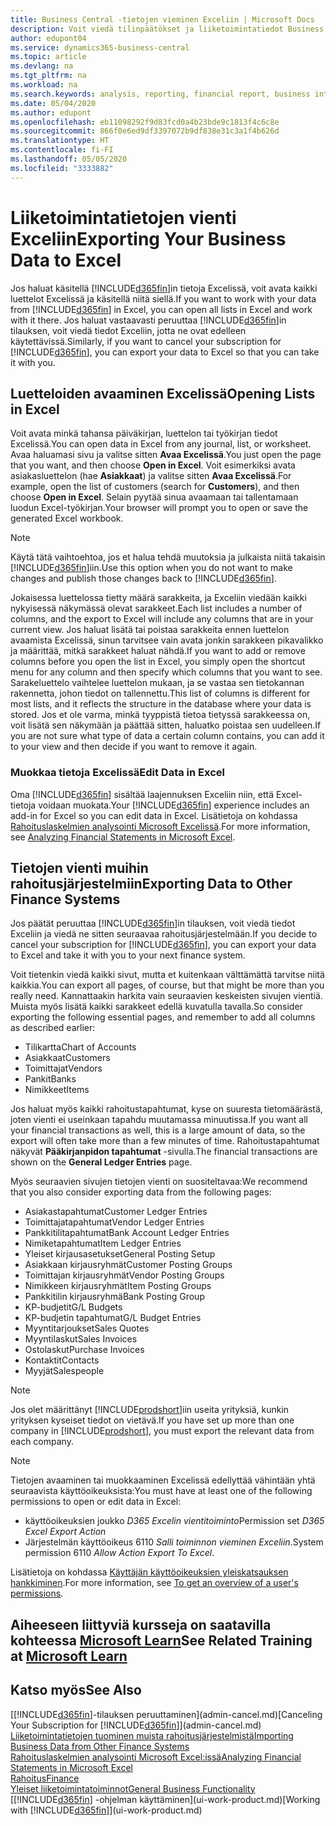 ```yaml
---
title: Business Central -tietojen vieminen Exceliin | Microsoft Docs
description: Voit viedä tilinpäätökset ja liiketoimintatiedot Business Central -sovelluksesta Exceliin tai avata tiedot Excelissä.
author: edupont04
ms.service: dynamics365-business-central
ms.topic: article
ms.devlang: na
ms.tgt_pltfrm: na
ms.workload: na
ms.search.keywords: analysis, reporting, financial report, business intelligence, BI, Excel
ms.date: 05/04/2020
ms.author: edupont
ms.openlocfilehash: eb11098292f9d83fcd0a4b23bde9c1813f4c6c8e
ms.sourcegitcommit: 866f0e6ed9df3397072b9df838e31c3a1f4b626d
ms.translationtype: HT
ms.contentlocale: fi-FI
ms.lasthandoff: 05/05/2020
ms.locfileid: "3333882"
---
```

# <a name="exporting-your-business-data-to-excel"></a><span data-ttu-id="4af3d-103">Liiketoimintatietojen vienti Exceliin</span><span class="sxs-lookup"><span data-stu-id="4af3d-103">Exporting Your Business Data to Excel</span></span>
<span data-ttu-id="4af3d-104">Jos haluat käsitellä [!INCLUDE[d365fin](includes/d365fin_md.md)]in tietoja Excelissä, voit avata kaikki luettelot Excelissä ja käsitellä niitä siellä.</span><span class="sxs-lookup"><span data-stu-id="4af3d-104">If you want to work with your data from [!INCLUDE[d365fin](includes/d365fin_md.md)] in Excel, you can open all lists in Excel and work with it there.</span></span> <span data-ttu-id="4af3d-105">Jos haluat vastaavasti peruuttaa [!INCLUDE[d365fin](includes/d365fin_md.md)]in tilauksen, voit viedä tiedot Exceliin, jotta ne ovat edelleen käytettävissä.</span><span class="sxs-lookup"><span data-stu-id="4af3d-105">Similarly, if you want to cancel your subscription for [!INCLUDE[d365fin](includes/d365fin_md.md)], you can export your data to Excel so that you can take it with you.</span></span>

## <a name="opening-lists-in-excel"></a><span data-ttu-id="4af3d-106">Luetteloiden avaaminen Excelissä</span><span class="sxs-lookup"><span data-stu-id="4af3d-106">Opening Lists in Excel</span></span>
<span data-ttu-id="4af3d-107">Voit avata minkä tahansa päiväkirjan, luettelon tai työkirjan tiedot Excelissä.</span><span class="sxs-lookup"><span data-stu-id="4af3d-107">You can open data in Excel from any journal, list, or worksheet.</span></span> <span data-ttu-id="4af3d-108">Avaa haluamasi sivu ja valitse sitten **Avaa Excelissä**.</span><span class="sxs-lookup"><span data-stu-id="4af3d-108">You just open the page that you want, and then choose **Open in Excel**.</span></span> <span data-ttu-id="4af3d-109">Voit esimerkiksi avata asiakasluettelon (hae **Asiakkaat**) ja valitse sitten **Avaa Excelissä**.</span><span class="sxs-lookup"><span data-stu-id="4af3d-109">For example, open the list of customers (search for **Customers**), and then choose **Open in Excel**.</span></span> <span data-ttu-id="4af3d-110">Selain pyytää sinua avaamaan tai tallentamaan luodun Excel-työkirjan.</span><span class="sxs-lookup"><span data-stu-id="4af3d-110">Your browser will prompt you to open or save the generated Excel workbook.</span></span>  

> [!NOTE]
> <span data-ttu-id="4af3d-111">Käytä tätä vaihtoehtoa, jos et halua tehdä muutoksia ja julkaista niitä takaisin [!INCLUDE[d365fin](includes/d365fin_md.md)]iin.</span><span class="sxs-lookup"><span data-stu-id="4af3d-111">Use this option when you do not want to make changes and publish those changes back to [!INCLUDE[d365fin](includes/d365fin_md.md)].</span></span>  

<span data-ttu-id="4af3d-112">Jokaisessa luettelossa tietty määrä sarakkeita, ja Exceliin viedään kaikki nykyisessä näkymässä olevat sarakkeet.</span><span class="sxs-lookup"><span data-stu-id="4af3d-112">Each list includes a number of columns, and the export to Excel will include any columns that are in your current view.</span></span> <span data-ttu-id="4af3d-113">Jos haluat lisätä tai poistaa sarakkeita ennen luettelon avaamista Excelissä, sinun tarvitsee vain avata jonkin sarakkeen pikavalikko ja määrittää, mitkä sarakkeet haluat nähdä.</span><span class="sxs-lookup"><span data-stu-id="4af3d-113">If you want to add or remove columns before you open the list in Excel, you simply open the shortcut menu for any column and then specify which columns that you want to see.</span></span> <span data-ttu-id="4af3d-114">Sarakeluettelo vaihtelee luettelon mukaan, ja se vastaa sen tietokannan rakennetta, johon tiedot on tallennettu.</span><span class="sxs-lookup"><span data-stu-id="4af3d-114">This list of columns is different for most lists, and it reflects the structure in the database where your data is stored.</span></span> <span data-ttu-id="4af3d-115">Jos et ole varma, minkä tyyppistä tietoa tietyssä sarakkeessa on, voit lisätä sen näkymään ja päättää sitten, haluatko poistaa sen uudelleen.</span><span class="sxs-lookup"><span data-stu-id="4af3d-115">If you are not sure what type of data a certain column contains, you can add it to your view and then decide if you want to remove it again.</span></span>  

### <a name="edit-data-in-excel"></a><span data-ttu-id="4af3d-116">Muokkaa tietoja Excelissä</span><span class="sxs-lookup"><span data-stu-id="4af3d-116">Edit Data in Excel</span></span>
<span data-ttu-id="4af3d-117">Oma [!INCLUDE[d365fin](includes/d365fin_md.md)] sisältää laajennuksen Exceliin niin, että Excel-tietoja voidaan muokata.</span><span class="sxs-lookup"><span data-stu-id="4af3d-117">Your [!INCLUDE[d365fin](includes/d365fin_md.md)] experience includes an add-in for Excel so you can edit data in Excel.</span></span> <span data-ttu-id="4af3d-118">Lisätietoja on kohdassa [Rahoituslaskelmien analysointi Microsoft Excelissä](finance-analyze-excel.md).</span><span class="sxs-lookup"><span data-stu-id="4af3d-118">For more information, see [Analyzing Financial Statements in Microsoft Excel](finance-analyze-excel.md).</span></span>  

## <a name="exporting-data-to-other-finance-systems"></a><span data-ttu-id="4af3d-119">Tietojen vienti muihin rahoitusjärjestelmiin</span><span class="sxs-lookup"><span data-stu-id="4af3d-119">Exporting Data to Other Finance Systems</span></span>
<span data-ttu-id="4af3d-120">Jos päätät peruuttaa [!INCLUDE[d365fin](includes/d365fin_md.md)]in tilauksen, voit viedä tiedot Exceliin ja viedä ne sitten seuraavaa rahoitusjärjestelmään.</span><span class="sxs-lookup"><span data-stu-id="4af3d-120">If you decide to cancel your subscription for [!INCLUDE[d365fin](includes/d365fin_md.md)], you can export your data to Excel and take it with you to your next finance system.</span></span>  

<span data-ttu-id="4af3d-121">Voit tietenkin viedä kaikki sivut, mutta et kuitenkaan välttämättä tarvitse niitä kaikkia.</span><span class="sxs-lookup"><span data-stu-id="4af3d-121">You can export all pages, of course, but that might be more than you really need.</span></span> <span data-ttu-id="4af3d-122">Kannattaakin harkita vain seuraavien keskeisten sivujen vientiä. Muista myös lisätä kaikki sarakkeet edellä kuvatulla tavalla.</span><span class="sxs-lookup"><span data-stu-id="4af3d-122">So consider exporting the following essential pages, and remember to add all columns as described earlier:</span></span>  

* <span data-ttu-id="4af3d-123">Tilikartta</span><span class="sxs-lookup"><span data-stu-id="4af3d-123">Chart of Accounts</span></span>  
* <span data-ttu-id="4af3d-124">Asiakkaat</span><span class="sxs-lookup"><span data-stu-id="4af3d-124">Customers</span></span>  
* <span data-ttu-id="4af3d-125">Toimittajat</span><span class="sxs-lookup"><span data-stu-id="4af3d-125">Vendors</span></span>  
* <span data-ttu-id="4af3d-126">Pankit</span><span class="sxs-lookup"><span data-stu-id="4af3d-126">Banks</span></span>  
* <span data-ttu-id="4af3d-127">Nimikkeet</span><span class="sxs-lookup"><span data-stu-id="4af3d-127">Items</span></span>  

<span data-ttu-id="4af3d-128">Jos haluat myös kaikki rahoitustapahtumat, kyse on suuresta tietomäärästä, joten vienti ei useinkaan tapahdu muutamassa minuutissa.</span><span class="sxs-lookup"><span data-stu-id="4af3d-128">If you want all your financial transactions as well, this is a large amount of data, so the export will often take more than a few minutes of time.</span></span> <span data-ttu-id="4af3d-129">Rahoitustapahtumat näkyvät **Pääkirjanpidon tapahtumat** -sivulla.</span><span class="sxs-lookup"><span data-stu-id="4af3d-129">The financial transactions are shown on the **General Ledger Entries** page.</span></span>  

<span data-ttu-id="4af3d-130">Myös seuraavien sivujen tietojen vienti on suositeltavaa:</span><span class="sxs-lookup"><span data-stu-id="4af3d-130">We recommend that you also consider exporting data from the following pages:</span></span>  

* <span data-ttu-id="4af3d-131">Asiakastapahtumat</span><span class="sxs-lookup"><span data-stu-id="4af3d-131">Customer Ledger Entries</span></span>  
* <span data-ttu-id="4af3d-132">Toimittajatapahtumat</span><span class="sxs-lookup"><span data-stu-id="4af3d-132">Vendor Ledger Entries</span></span>  
* <span data-ttu-id="4af3d-133">Pankkitilitapahtumat</span><span class="sxs-lookup"><span data-stu-id="4af3d-133">Bank Account Ledger Entries</span></span>  
* <span data-ttu-id="4af3d-134">Nimiketapahtumat</span><span class="sxs-lookup"><span data-stu-id="4af3d-134">Item Ledger Entries</span></span>  
* <span data-ttu-id="4af3d-135">Yleiset kirjausasetukset</span><span class="sxs-lookup"><span data-stu-id="4af3d-135">General Posting Setup</span></span>  
* <span data-ttu-id="4af3d-136">Asiakkaan kirjausryhmät</span><span class="sxs-lookup"><span data-stu-id="4af3d-136">Customer Posting Groups</span></span>  
* <span data-ttu-id="4af3d-137">Toimittajan kirjausryhmät</span><span class="sxs-lookup"><span data-stu-id="4af3d-137">Vendor Posting Groups</span></span>  
* <span data-ttu-id="4af3d-138">Nimikkeen kirjausryhmät</span><span class="sxs-lookup"><span data-stu-id="4af3d-138">Item Posting Groups</span></span>  
* <span data-ttu-id="4af3d-139">Pankkitilin kirjausryhmä</span><span class="sxs-lookup"><span data-stu-id="4af3d-139">Bank Posting Group</span></span>  
* <span data-ttu-id="4af3d-140">KP-budjetit</span><span class="sxs-lookup"><span data-stu-id="4af3d-140">G/L Budgets</span></span>  
* <span data-ttu-id="4af3d-141">KP-budjetin tapahtumat</span><span class="sxs-lookup"><span data-stu-id="4af3d-141">G/L Budget Entries</span></span>  
* <span data-ttu-id="4af3d-142">Myyntitarjoukset</span><span class="sxs-lookup"><span data-stu-id="4af3d-142">Sales Quotes</span></span>  
* <span data-ttu-id="4af3d-143">Myyntilaskut</span><span class="sxs-lookup"><span data-stu-id="4af3d-143">Sales Invoices</span></span>  
* <span data-ttu-id="4af3d-144">Ostolaskut</span><span class="sxs-lookup"><span data-stu-id="4af3d-144">Purchase Invoices</span></span>  
* <span data-ttu-id="4af3d-145">Kontaktit</span><span class="sxs-lookup"><span data-stu-id="4af3d-145">Contacts</span></span>  
* <span data-ttu-id="4af3d-146">Myyjät</span><span class="sxs-lookup"><span data-stu-id="4af3d-146">Salespeople</span></span>  

> [!NOTE]  
> <span data-ttu-id="4af3d-147">Jos olet määrittänyt [!INCLUDE[prodshort](includes/prodshort.md)]iin useita yrityksiä, kunkin yrityksen kyseiset tiedot on vietävä.</span><span class="sxs-lookup"><span data-stu-id="4af3d-147">If you have set up more than one company in [!INCLUDE[prodshort](includes/prodshort.md)], you must export the relevant data from each company.</span></span>

> [!NOTE]
> <span data-ttu-id="4af3d-148">Tietojen avaaminen tai muokkaaminen Excelissä edellyttää vähintään yhtä seuraavista käyttöoikeuksista:</span><span class="sxs-lookup"><span data-stu-id="4af3d-148">You must have at least one of the following permissions to open or edit data in Excel:</span></span>
>    - <span data-ttu-id="4af3d-149">käyttöoikeuksien joukko *D365 Excelin vientitoiminto*</span><span class="sxs-lookup"><span data-stu-id="4af3d-149">Permission set *D365 Excel Export Action*</span></span>  
>    - <span data-ttu-id="4af3d-150">Järjestelmän käyttöoikeus 6110 *Salli toiminnon vieminen Exceliin*.</span><span class="sxs-lookup"><span data-stu-id="4af3d-150">System permission 6110 *Allow Action Export To Excel*.</span></span>  

<span data-ttu-id="4af3d-151">Lisätietoja on kohdassa [Käyttäjän käyttöoikeuksien yleiskatsauksen hankkiminen](ui-define-granular-permissions.md#to-get-an-overview-of-a-users-permissions).</span><span class="sxs-lookup"><span data-stu-id="4af3d-151">For more information, see [To get an overview of a user's permissions](ui-define-granular-permissions.md#to-get-an-overview-of-a-users-permissions).</span></span>

## <a name="see-related-training-at-microsoft-learn"></a><span data-ttu-id="4af3d-152">Aiheeseen liittyviä kursseja on saatavilla kohteessa [Microsoft Learn](/learn/modules/configure-powerbi-excel-dynamics-365-business-central/index)</span><span class="sxs-lookup"><span data-stu-id="4af3d-152">See Related Training at [Microsoft Learn](/learn/modules/configure-powerbi-excel-dynamics-365-business-central/index)</span></span>

## <a name="see-also"></a><span data-ttu-id="4af3d-153">Katso myös</span><span class="sxs-lookup"><span data-stu-id="4af3d-153">See Also</span></span>
<span data-ttu-id="4af3d-154">[[!INCLUDE[d365fin](includes/d365fin_md.md)]-tilauksen peruuttaminen](admin-cancel.md)</span><span class="sxs-lookup"><span data-stu-id="4af3d-154">[Canceling Your Subscription for [!INCLUDE[d365fin](includes/d365fin_md.md)]](admin-cancel.md)</span></span>  
[<span data-ttu-id="4af3d-155">Liiketoimintatietojen tuominen muista rahoitusjärjestelmistä</span><span class="sxs-lookup"><span data-stu-id="4af3d-155">Importing Business Data from Other Finance Systems</span></span>](across-import-data-configuration-packages.md)  
[<span data-ttu-id="4af3d-156">Rahoituslaskelmien analysointi Microsoft Excel:issä</span><span class="sxs-lookup"><span data-stu-id="4af3d-156">Analyzing Financial Statements in Microsoft Excel</span></span>](finance-analyze-excel.md)  
[<span data-ttu-id="4af3d-157">Rahoitus</span><span class="sxs-lookup"><span data-stu-id="4af3d-157">Finance</span></span>](finance.md)  
[<span data-ttu-id="4af3d-158">Yleiset liiketoimintatoiminnot</span><span class="sxs-lookup"><span data-stu-id="4af3d-158">General Business Functionality</span></span>](ui-across-business-areas.md)  
<span data-ttu-id="4af3d-159">[[!INCLUDE[d365fin](includes/d365fin_md.md)] -ohjelman käyttäminen](ui-work-product.md)</span><span class="sxs-lookup"><span data-stu-id="4af3d-159">[Working with [!INCLUDE[d365fin](includes/d365fin_md.md)]](ui-work-product.md)</span></span>  
